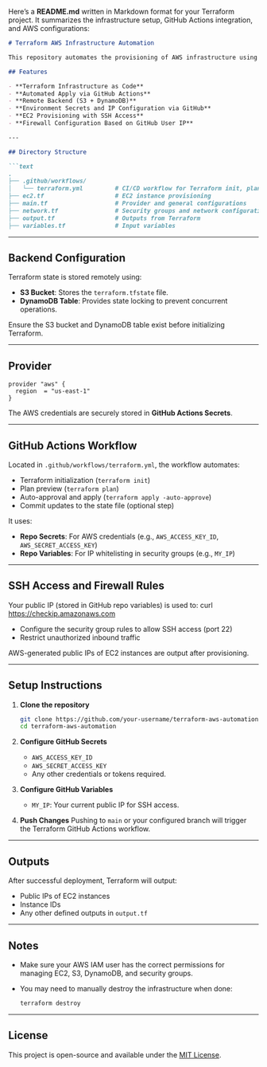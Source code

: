 Here’s a **README.md** written in Markdown format for your Terraform project. It summarizes the infrastructure setup, GitHub Actions integration, and AWS configurations:

````markdown
# Terraform AWS Infrastructure Automation

This repository automates the provisioning of AWS infrastructure using Terraform. It includes GitHub Actions workflows for continuous integration and deployment, securely managing Terraform state in S3 and locking with DynamoDB.

## Features

- **Terraform Infrastructure as Code**
- **Automated Apply via GitHub Actions**
- **Remote Backend (S3 + DynamoDB)**
- **Environment Secrets and IP Configuration via GitHub**
- **EC2 Provisioning with SSH Access**
- **Firewall Configuration Based on GitHub User IP**

---

## Directory Structure

```text
.
├── .github/workflows/
│   └── terraform.yml         # CI/CD workflow for Terraform init, plan, apply
├── ec2.tf                    # EC2 instance provisioning
├── main.tf                   # Provider and general configurations
├── network.tf                # Security groups and network configuration
├── output.tf                 # Outputs from Terraform
├── variables.tf              # Input variables
````

---

## Backend Configuration

Terraform state is stored remotely using:

* **S3 Bucket**: Stores the `terraform.tfstate` file.
* **DynamoDB Table**: Provides state locking to prevent concurrent operations.

Ensure the S3 bucket and DynamoDB table exist before initializing Terraform.

---

## Provider

```hcl
provider "aws" {
  region  = "us-east-1"
}
```

The AWS credentials are securely stored in **GitHub Actions Secrets**.

---

## GitHub Actions Workflow

Located in `.github/workflows/terraform.yml`, the workflow automates:

* Terraform initialization (`terraform init`)
* Plan preview (`terraform plan`)
* Auto-approval and apply (`terraform apply -auto-approve`)
* Commit updates to the state file (optional step)

It uses:

* **Repo Secrets**: For AWS credentials (e.g., `AWS_ACCESS_KEY_ID`, `AWS_SECRET_ACCESS_KEY`)
* **Repo Variables**: For IP whitelisting in security groups (e.g., `MY_IP`)

---

## SSH Access and Firewall Rules

Your public IP (stored in GitHub repo variables) is used to:
curl https://checkip.amazonaws.com


* Configure the security group rules to allow SSH access (port 22)
* Restrict unauthorized inbound traffic

AWS-generated public IPs of EC2 instances are output after provisioning.

---

## Setup Instructions

1. **Clone the repository**

   ```bash
   git clone https://github.com/your-username/terraform-aws-automation.git
   cd terraform-aws-automation
   ```

2. **Configure GitHub Secrets**

   * `AWS_ACCESS_KEY_ID`
   * `AWS_SECRET_ACCESS_KEY`
   * Any other credentials or tokens required.

3. **Configure GitHub Variables**

   * `MY_IP`: Your current public IP for SSH access.

4. **Push Changes**
   Pushing to `main` or your configured branch will trigger the Terraform GitHub Actions workflow.

---

## Outputs

After successful deployment, Terraform will output:

* Public IPs of EC2 instances
* Instance IDs
* Any other defined outputs in `output.tf`

---

## Notes

* Make sure your AWS IAM user has the correct permissions for managing EC2, S3, DynamoDB, and security groups.
* You may need to manually destroy the infrastructure when done:

  ```bash
  terraform destroy
  ```

---

## License

This project is open-source and available under the [MIT License](LICENSE).

